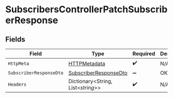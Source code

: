 # SubscribersControllerPatchSubscriberResponse


## Fields

| Field                                                                     | Type                                                                      | Required                                                                  | Description                                                               |
| ------------------------------------------------------------------------- | ------------------------------------------------------------------------- | ------------------------------------------------------------------------- | ------------------------------------------------------------------------- |
| `HttpMeta`                                                                | [HTTPMetadata](../../Models/Components/HTTPMetadata.md)                   | :heavy_check_mark:                                                        | N/A                                                                       |
| `SubscriberResponseDto`                                                   | [SubscriberResponseDto](../../Models/Components/SubscriberResponseDto.md) | :heavy_minus_sign:                                                        | OK                                                                        |
| `Headers`                                                                 | Dictionary<String, List<*string*>>                                        | :heavy_check_mark:                                                        | N/A                                                                       |